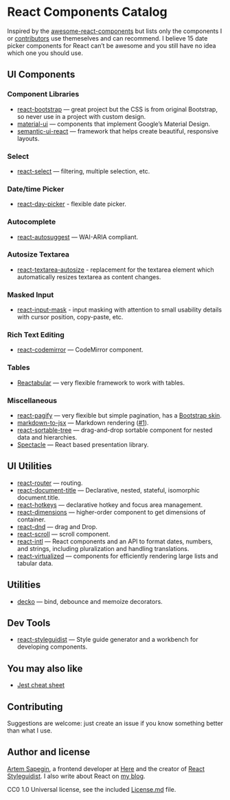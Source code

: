 # React Components Catalog

Inspired by the [awesome-react-components](https://github.com/brillout/awesome-react-components) but lists only the components I or [contributors](https://github.com/sapegin/react-components/graphs/contributors) use themeselves and can recommend. I believe 15 date picker components for React can’t be awesome and you still have no idea which one you should use.


## UI Components

### Component Libraries

- [react-bootstrap](https://github.com/react-bootstrap/react-bootstrap) — great project but the CSS is from original Bootstrap, so never use in a project with custom design.
- [material-ui](http://www.material-ui.com/) — components that implement Google’s Material Design.
- [semantic-ui-react](http://react.semantic-ui.com/introduction) — framework that helps create beautiful, responsive layouts.

### Select

- [react-select](https://github.com/JedWatson/react-select) — filtering, multiple selection, etc.

### Date/time Picker

- [react-day-picker](https://github.com/gpbl/react-day-picker) - flexible date picker.

### Autocomplete

- [react-autosuggest](https://github.com/moroshko/react-autosuggest) — WAI-ARIA compliant.

### Autosize Textarea

- [react-textarea-autosize](https://github.com/andreypopp/react-textarea-autosize) - replacement for the textarea element which automatically resizes textarea as content changes.

### Masked Input

- [react-input-mask](https://github.com/sanniassin/react-input-mask) - input masking with attention to small usability details with cursor position, copy-paste, etc.

### Rich Text Editing

- [react-codemirror](https://github.com/JedWatson/react-codemirror) — CodeMirror component.

### Tables

- [Reactabular](http://reactabular.js.org/) — very flexible framework to work with tables.

### Miscellaneous

- [react-pagify](https://github.com/bebraw/react-pagify) — very flexible but simple pagination, has a [Bootstrap skin](https://github.com/sapegin/react-pagify-preset-bootstrap).
- [markdown-to-jsx](https://probablyup.github.io/markdown-to-jsx/) — Markdown rendering ([#1](https://github.com/sapegin/react-components/issues/1)).
- [react-sortable-tree](https://github.com/fritz-c/react-sortable-tree) — drag-and-drop sortable component for nested data and hierarchies.
- [Spectacle](https://github.com/FormidableLabs/spectacle) — React based presentation library.

## UI Utilities

- [react-router](https://github.com/ReactTraining/react-router) — routing.
- [react-document-title](https://github.com/gaearon/react-document-title) — Declarative, nested, stateful, isomorphic document.title.
- [react-hotkeys](https://github.com/chrisui/react-hotkeys) — declarative hotkey and focus area management.
- [react-dimensions](https://github.com/digidem/react-dimensions) — higher-order component to get dimensions of container.
- [react-dnd](https://github.com/react-dnd/react-dnd) — drag and Drop.
- [react-scroll](https://github.com/fisshy/react-scroll) — scroll component.
- [react-intl](https://github.com/yahoo/react-intl) — React components and an API to format dates, numbers, and strings, including pluralization and handling translations.
- [react-virtualized](https://github.com/bvaughn/react-virtualized) — components for efficiently rendering large lists and tabular data.

## Utilities

- [decko](https://github.com/developit/decko) — bind, debounce and memoize decorators.

## Dev Tools

- [react-styleguidist](https://github.com/styleguidist/react-styleguidist) — Style guide generator and a workbench for developing components.

## You may also like

* [Jest cheat sheet](https://github.com/sapegin/jest-cheat-sheet)

## Contributing

Suggestions are welcome: just create an issue if you know something better than what I use.


## Author and license

[Artem Sapegin](http://sapegin.me/), a frontend developer at [Here](https://here.com/en) and the creator of [React Styleguidist](https://github.com/styleguidist/react-styleguidist). I also write about React on [my blog](http://blog.sapegin.me/).

CC0 1.0 Universal license, see the included [License.md](/License.md) file.
